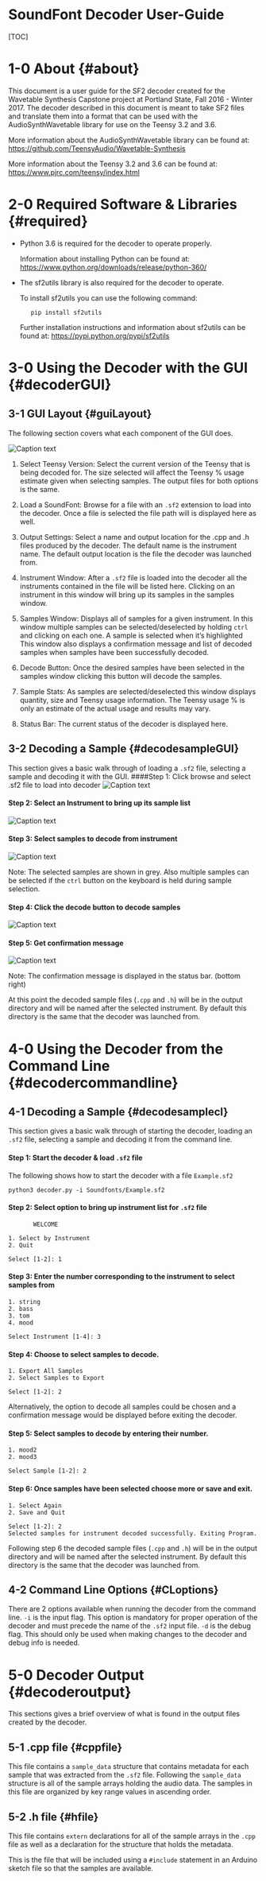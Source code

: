 # SoundFont Decoder User-Guide

[TOC]

# 1-0 About {#about}

This document is a user guide for the SF2 decoder created for the Wavetable Synthesis Capstone project at Portland State, Fall 2016 - Winter 2017. The decoder described in this document is meant to take SF2 files and translate them into a format that can be used with the AudioSynthWavetable library for use on the Teensy 3.2 and 3.6.


More information about the AudioSynthWavetable library can be found at:
https://github.com/TeensyAudio/Wavetable-Synthesis

More information about the Teensy 3.2 and 3.6 can be found at:
https://www.pjrc.com/teensy/index.html

# 2-0 Required Software & Libraries {#required}

* Python 3.6 is required for the decoder to operate properly.

    Information about installing Python can be found at:
    https://www.python.org/downloads/release/python-360/


* The sf2utils library is also required for the decoder to operate.

     To install sf2utils you can use the following command:
   
         pip install sf2utils

     Further installation instructions and information about sf2utils can be found at:
     https://pypi.python.org/pypi/sf2utils

# 3-0 Using the Decoder with the GUI {#decoderGUI}
## 3-1 GUI Layout {#guiLayout}

The following section covers what each component of the GUI does.

![Caption text](../additional_pages/images/layout_nocircle.jpg)

1. Select Teensy Version: Select the current version of the Teensy that is being decoded for. The size selected will affect the Teensy % usage estimate given when selecting samples. The output files for both options is the same.

2. Load a SoundFont: Browse for a file with an `.sf2` extension to load into the decoder. Once a file is selected the file path will is displayed here as well.

3. Output Settings: Select a name and output location for the .cpp and .h files produced by the decoder. The default name is the instrument name. The default output location is the file the decoder was launched from.

4. Instrument Window: After a `.sf2` file is loaded into the decoder all the instruments contained in the file will be listed here. Clicking on an instrument in this window will bring up its samples in the samples window.

5. Samples Window: Displays all of samples for a given instrument. In this window multiple samples can be selected/deselected by holding `ctrl` and clicking on each one. A sample is selected when it’s highlighted
This window also displays a confirmation message and list of decoded samples when samples have been successfully decoded.

6. Decode Button: Once the desired samples have been selected in the samples window clicking this button will decode the samples.

7. Sample Stats: As samples are selected/deselected this window displays quantity, size and Teensy usage information. The Teensy usage % is only an estimate of the actual usage and results may vary.

8. Status Bar: The current status of the decoder is displayed here.

## 3-2 Decoding a Sample {#decodesampleGUI}

This section gives a basic walk through of loading a `.sf2` file, selecting a sample and decoding it with the GUI.
####Step 1: Click browse and select .sf2 file to load into decoder
![Caption text](../additional_pages/images/step_1.png)

#### Step 2: Select an Instrument to bring up its sample list

![Caption text](../additional_pages/images/step_2.png)

#### Step 3: Select samples to decode from instrument

![Caption text](../additional_pages/images/step_3.png)

Note: The selected samples are shown in grey. Also multiple samples can be selected if the `ctrl` button on the keyboard is held during sample selection.

#### Step 4: Click the decode button to decode samples

![Caption text](../additional_pages/images/step_4.png)

#### Step 5: Get confirmation message

![Caption text](../additional_pages/images/step_5.png)

Note: The confirmation message is displayed in the status bar. (bottom right)

At this point the decoded sample files (`.cpp` and `.h`) will be in the output directory and will be named after the selected instrument. By default this directory is the same that the decoder was launched from.

# 4-0 Using the Decoder from the Command Line {#decodercommandline}
## 4-1 Decoding a Sample {#decodesamplecl}

This section gives a basic walk through of starting the decoder, loading an `.sf2` file, selecting a sample and decoding it from the command line.

#### Step 1: Start the decoder & load `.sf2` file
The following shows how to start the decoder with a file `Example.sf2`
    
    python3 decoder.py -i Soundfonts/Example.sf2

#### Step 2: Select option to bring up instrument list for `.sf2` file

           WELCOME  
    
    1. Select by Instrument
    2. Quit
    
    Select [1-2]: 1

#### Step 3: Enter the number corresponding to the instrument to select samples from

    1. string
    2. bass
    3. tom
    4. mood
    
    Select Instrument [1-4]: 3


#### Step 4: Choose to select samples to decode.

    1. Export All Samples
    2. Select Samples to Export
    
    Select [1-2]: 2

Alternatively, the option to decode all samples could be chosen and a confirmation message would be displayed before exiting the decoder.

#### Step 5: Select samples to decode by entering their number.

    1. mood2
    2. mood3

    Select Sample [1-2]: 2

#### Step 6: Once samples have been selected choose more or save and exit.

    1. Select Again
    2. Save and Quit
    
    Select [1-2]: 2
    Selected samples for instrument decoded successfully. Exiting Program.


Following step 6 the decoded sample files (`.cpp` and `.h`) will be in the output directory and will be named after the selected instrument. By default this directory is the same that the decoder was launched from.

## 4-2 Command Line Options {#CLoptions}

There are 2 options available when running the decoder from the command line.
`-i` is the input flag. This option is mandatory for proper operation of the decoder and must precede the name of the `.sf2` input file.
`-d` is the debug flag. This should only be used when making changes to the decoder and debug info is needed.

# 5-0 Decoder Output {#decoderoutput}
This sections gives a brief overview of what is found in the output files created by the decoder.

## 5-1 .cpp file {#cppfile}
This file contains a `sample_data` structure that contains metadata for each sample that was extracted from the `.sf2` file. Following the `sample_data` structure is all of the sample arrays holding the audio data. The samples in this file are organized by key range values in ascending order.

## 5-2 .h file {#hfile}
This file contains `extern` declarations for all of the sample arrays in the `.cpp` file as well as a declaration for the structure that holds the metadata.

This is the file that will be included using a `#include` statement in an Arduino sketch file so that the samples are available.
